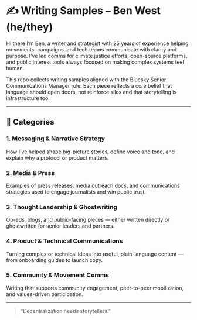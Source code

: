 # ✍️ Writing Samples – Ben West (he/they)  

Hi there I’m Ben, a writer and strategist with 25 years of experience helping movements, campaigns, and tech teams communicate with clarity and purpose. I’ve led comms for climate justice efforts, open-source platforms, and public interest tools always focused on making complex systems feel human.

This repo collects writing samples aligned with the Bluesky Senior Communications Manager role. Each piece reflects a core belief that language should open doors, not reinforce silos and that storytelling is infrastructure too.

---

## 📂 Categories

### 1. Messaging & Narrative Strategy  
How I’ve helped shape big-picture stories, define voice and tone, and explain why a protocol or product matters.

### 2. Media & Press  
Examples of press releases, media outreach docs, and communications strategies used to engage journalists and win public trust.

### 3. Thought Leadership & Ghostwriting  
Op-eds, blogs, and public-facing pieces — either written directly or ghostwritten for senior leaders and partners.

### 4. Product & Technical Communications  
Turning complex or technical ideas into useful, plain-language content — from onboarding guides to launch copy.

### 5. Community & Movement Comms  
Writing that supports community engagement, peer-to-peer mobilization, and values-driven participation.

---


> “Decentralization needs storytellers.”

